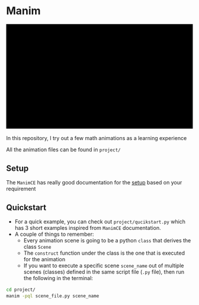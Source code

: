 # Manim

![](https://github.com/ASudu/Manim/blob/main/_welcome.gif)

In this repository, I try out a few math animations as a learning experience

All the animation files can be found in `project/`

## Setup

The `ManimCE` has really good documentation for the [setup](https://docs.manim.community/en/stable/installation.html) based on your requirement

## Quickstart

- For a quick example, you can check out `project/qucikstart.py` which has 3 short examples inspired from `ManimCE` documentation.
- A couple of things to remember:
    - Every animation scene is going to be a python `class` that derives the class `Scene`
    - The `construct` function under the class is the one that is executed for the animation
    - If you want to execute a specific scene `scene_name` out of multiple scenes (classes) defined in the same script file (`.py` file), then run the following in the terminal:
```bash
cd project/
manim -pql scene_file.py scene_name
```
